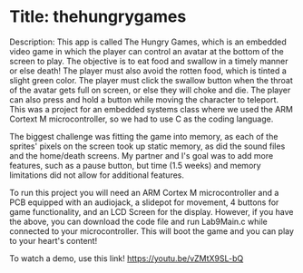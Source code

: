 # Title: thehungrygames

Description: This app is called The Hungry Games, which is an embedded video game in which the player can control an avatar at the bottom of the screen to play. The objective is to eat food and swallow in a timely manner or else death! The player must also avoid the rotten food, which is tinted a slight green color. The player must click the swallow button when the throat of the avatar gets full on screen, or else they will choke and die. The player can also press and hold a button while moving the character to teleport. This was a project for an embedded systems class where we used the ARM Cortext M microcontroller, so we had to use C as the coding language.

The biggest challenge was fitting the game into memory, as each of the sprites' pixels on the screen took up static memory, as did the sound files and the home/death screens. My partner and I's goal was to add more features, such as a pause button, but time (1.5 weeks) and memory limitations did not allow for additional features.

To run this project you will need an ARM Cortex M microcontroller and a PCB equipped with an audiojack, a slidepot for movement, 4 buttons for game functionality, and an LCD Screen for the display. However, if you have the above, you can download the code file and run Lab9Main.c while connected to your microcontroller. This will boot the game and you can play to your heart's content!

To watch a demo, use this link! https://youtu.be/vZMtX9SL-bQ
